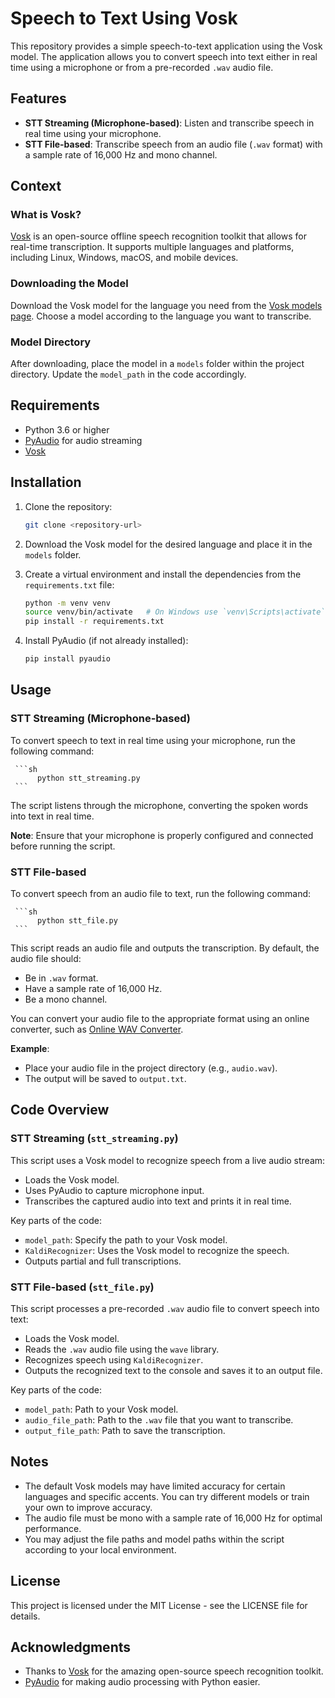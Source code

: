 # Speech to Text Using Vosk

This repository provides a simple speech-to-text application using the Vosk model. The application allows you to convert speech into text either in real time using a microphone or from a pre-recorded `.wav` audio file.

## Features

- **STT Streaming (Microphone-based)**: Listen and transcribe speech in real time using your microphone.
- **STT File-based**: Transcribe speech from an audio file (`.wav` format) with a sample rate of 16,000 Hz and mono channel.

## Context

### What is Vosk?
[Vosk](https://alphacephei.com/vosk/) is an open-source offline speech recognition toolkit that allows for real-time transcription. It supports multiple languages and platforms, including Linux, Windows, macOS, and mobile devices.

### Downloading the Model
Download the Vosk model for the language you need from the [Vosk models page](https://alphacephei.com/vosk/models). Choose a model according to the language you want to transcribe.

### Model Directory
After downloading, place the model in a `models` folder within the project directory. Update the `model_path` in the code accordingly.

## Requirements

- Python 3.6 or higher
- [PyAudio](https://people.csail.mit.edu/hubert/pyaudio/) for audio streaming
- [Vosk](https://alphacephei.com/vosk/)

## Installation

1. Clone the repository:
   ```sh
   git clone <repository-url>
   ```

2. Download the Vosk model for the desired language and place it in the `models` folder.

3. Create a virtual environment and install the dependencies from the `requirements.txt` file:
   ```sh
   python -m venv venv
   source venv/bin/activate   # On Windows use `venv\Scripts\activate`
   pip install -r requirements.txt
   ```

4. Install PyAudio (if not already installed):
   ```sh
   pip install pyaudio
   ```

## Usage

### STT Streaming (Microphone-based)

To convert speech to text in real time using your microphone, run the following command:

     ```sh
          python stt_streaming.py
     ```

The script listens through the microphone, converting the spoken words into text in real time.

**Note**: Ensure that your microphone is properly configured and connected before running the script.

### STT File-based

To convert speech from an audio file to text, run the following command:

     ```sh
          python stt_file.py
     ```

This script reads an audio file and outputs the transcription. By default, the audio file should:
- Be in `.wav` format.
- Have a sample rate of 16,000 Hz.
- Be a mono channel.

You can convert your audio file to the appropriate format using an online converter, such as [Online WAV Converter](https://audio.online-convert.com/convert-to-wav).

**Example**:
- Place your audio file in the project directory (e.g., `audio.wav`).
- The output will be saved to `output.txt`.

## Code Overview

### STT Streaming (`stt_streaming.py`)

This script uses a Vosk model to recognize speech from a live audio stream:

- Loads the Vosk model.
- Uses PyAudio to capture microphone input.
- Transcribes the captured audio into text and prints it in real time.

Key parts of the code:
- `model_path`: Specify the path to your Vosk model.
- `KaldiRecognizer`: Uses the Vosk model to recognize the speech.
- Outputs partial and full transcriptions.

### STT File-based (`stt_file.py`)

This script processes a pre-recorded `.wav` audio file to convert speech into text:

- Loads the Vosk model.
- Reads the `.wav` audio file using the `wave` library.
- Recognizes speech using `KaldiRecognizer`.
- Outputs the recognized text to the console and saves it to an output file.

Key parts of the code:
- `model_path`: Path to your Vosk model.
- `audio_file_path`: Path to the `.wav` file that you want to transcribe.
- `output_file_path`: Path to save the transcription.

## Notes

- The default Vosk models may have limited accuracy for certain languages and specific accents. You can try different models or train your own to improve accuracy.
- The audio file must be mono with a sample rate of 16,000 Hz for optimal performance.
- You may adjust the file paths and model paths within the script according to your local environment.

## License

This project is licensed under the MIT License - see the LICENSE file for details.

## Acknowledgments

- Thanks to [Vosk](https://alphacephei.com/vosk/) for the amazing open-source speech recognition toolkit.
- [PyAudio](https://people.csail.mit.edu/hubert/pyaudio/) for making audio processing with Python easier.
